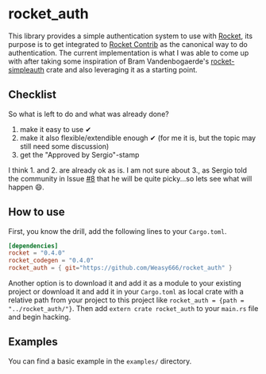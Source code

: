 # rocket_auth
This library provides a simple authentication system to use with [Rocket][], its purpose is to get integrated to [Rocket Contrib][Rocket] as the canonical way to do authentication. The current implementation is what I was able to come up with after taking some inspiration of Bram Vandenbogaerde's [rocket-simpleauth](https://github.com/bramvdbogaerde/auth-rs) crate and also leveraging it as a starting point.  

## Checklist
So what is left to do and what was already done?

1. make it easy to use ✔
2. make it also flexible/extendible enough ✔ (for me it is, but the topic may still need some discussion)
3. get the "Approved by Sergio"-stamp

I think 1. and 2. are already ok as is. I am not sure about 3., as Sergio told the community in Issue [#8](https://github.com/SergioBenitez/Rocket/issues/8) that he will be quite picky...so lets see what will happen 😄.

## How to use
First, you know the drill, add the following lines to your `Cargo.toml`.
```toml
[dependencies]
rocket = "0.4.0"
rocket_codegen = "0.4.0"
rocket_auth = { git="https://github.com/Weasy666/rocket_auth" }
```
Another option is to download it and add it as a module to your existing project or download it and add it in your `Cargo.toml` as local crate with a relative path from your project to this project like `rocket_auth = {path = "../rocket_auth/"}`.
Then add `extern crate rocket_auth` to your `main.rs` file and begin hacking.

## Examples
You can find a basic example in the `examples/` directory.

[Rocket]: https://github.com/SergioBenitez/Rocket
